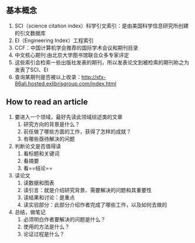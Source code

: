 ## 基本概念

1. SCI（science citation index）科学引文索引：是由美国科学信息研究所创建的引文数据库
2. EI（Engineering Index）工程索引
3. CCF：中国计算机学会推荐的国际学术会议和期刊目录
4. 中文核心期刊:由北京大学图书馆联合众多专家评定
5. 这些索引会检索一些出版社发表的期刊，所以发表论文到被检索的期刊称之为发表了SCI、EI
6. 查询某期刊是否被以上收录：http://sfx-86ali.hosted.exlibrisgroup.com/index.html







## How to read an article

1. 要进入一个领域，最好先读此领域综述类的文章
   1. 研究方向的背景是什么？
   2. 前任做了哪些方面的工作，获得了怎样的成就？
   3. 有哪些亟待解决的问题
2. 判断论文是否值得读
   1. 看标题和关键词
   2. 看摘要
   3. 看==结论==
3. 读论文
   1. 读数据和图表
   2. 读引言：就是介绍研究背景、需要解决的问题和其重要性
   3. 读结果和讨论：是重点
   4. 读实验部分：此部分介绍作者完成了哪些工作，以及如何去做的
4. 总结，做笔记
   1. 必须明白作者要解决的问题是什么？
   2. 使用的方法是什么？
   3. 论证过程是什么？




